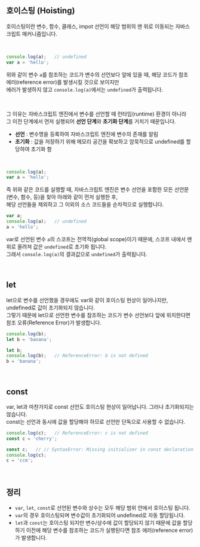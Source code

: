 ## 호이스팅 (Hoisting)

호이스팅이란 변수, 함수, 클래스, impot 선언이 해당 범위의 맨 위로 이동되는 자바스크립트 매커니즘입니다.

<br />

```jsx
console.log(a);   // undefined
var a = 'hello';
```

위와 같이 변수 `a`를 참조하는 코드가 변수의 선언보다 앞에 있을 때, 해당 코드가 참조 에러(reference error)를 발생시킬 것으로 보이지만<br />
에러가 발생하지 않고 `console.log(a)`에서는 `undefined`가 출력됩니다.

<br />

그 이유는 자바스크립트 엔진에서 변수를 선언할 때 런타임(runtime) 환경이 아니라<br />
그 이전 단계에서 먼저 실행되어 **선언 단계**와 **초기화 단계**를 거치기 때문입니다.

- **선언** : 변수명을 등록하여 자바스크립트 엔진에 변수의 존재를 알림
- **초기화** : 값을 저장하기 위해 메모리 공간을 확보하고 암묵적으로 undefined를 할당하여 초기화 함

<br />

```jsx
console.log(a);
var a = 'hello';
```

즉 위와 같은 코드를 실행할 때, 자바스크립트 엔진은 변수 선언을 포함한 모든 선언문(변수, 함수, 등)을 찾아 아래와 같이 먼저 실행한 후,<br />
해당 선언들을 제외하고 그 이외의 소스 코드들을 순차적으로 실행합니다.

```jsx
var a;
console.log(a);   // undefined
a = 'hello';
```

var로 선언된 변수 `a`의 스코프는 전역적(global scope)이기 때문에, 스코프 내에서 맨 위로 올려져 값은 `undefined`로 초기화 됩니다.<br />
그래서 `console.log(a)`의 결과값으로 `undefined`가 출력됩니다.

<br />

## let

let으로 변수를 선언했을 경우에도 var와 같이 호이스팅 현상이 일어나지만, undefined로 값이 초기화되지 않습니다.<br />
그렇기 때문에 let으로 선언한 변수를 참조하는 코드가 변수 선언보다 앞에 위치한다면 참조 오류(Reference Error)가 발생합니다.

```jsx
console.log(b);
let b = 'banana';
```

```jsx
let b;
console.log(b);   // ReferenceError: b is not defined
b = 'banana';
```

<br />

## const

var, let과 마찬가지로 const 선언도 호이스팅 현상이 일어납니다. 그러나 초기화되지는 않습니다.<br />
const는 선언과 동시에 값을 할당해야 하므로 선언만 단독으로 사용할 수 없습니다.

```jsx
console.log(c);   // ReferenceError: c is not defined
const c = 'cherry';
```

```jsx
const c;   // // SyntaxError: Missing initializer in const declaration
console.log(c);
c = 'ccm';
```

<br />

## 정리

- `var`, `let`, `const`로 선언된 변수와 상수는 모두 해당 범위 안에서 호이스팅 됩니다.
- `var`의 경우 호이스팅되며 변수값이 초기화되어 undefined로 자동 할당됩니다.
- `let`과 `const`는 호이스팅 되지만 변수/상수에 값이 할당되지 않기 때문에 값을 할당하기 이전에 해당 변수를 참조하는 코드가 실행된다면 참조 에러(reference error)가 발생합니다.
